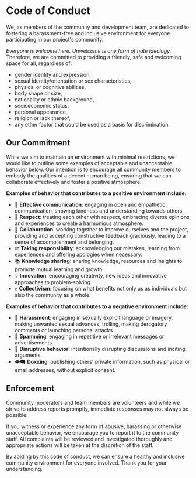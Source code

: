 # Code of Conduct
We, as members of the community and development team, are dedicated to fostering a harassment-free and inclusive environment for everyone participating in our project's community.


*Everyone is welcome here. Unwelcome is any form of hate ideology.* Therefore, we are committed to providing a friendly, safe and welcoming space for all, regardless of:
- gender identity and expression,
- sexual identity/orientation or sex characteristics,
- physical or cognitive abilities,
- body shape or size,
- nationality or ethnic background,
- socioeconomic status,
- personal appearance,
- religion or lack thereof,
- any other factor that could be used as a basis for discrimination.

## Our Commitment
While we aim to maintain an environment with minimal restrictions, we would like to outline some examples of acceptable and unacceptable behavior below. Our intention is to encourage all community members to embody the qualities of a decent human being, ensuring that we can collaborate effectively and foster a positive atmosphere.

**Examples of behavior that contributes to a positive environment include:**
- 💬 **Effective communication**: engaging in open and empathetic communication, showing kindness and understanding towards others.
- 🌟 **Respect**: treating each other with respect, embracing diverse opinions and experiences to create a harmonious atmosphere.
- 🤝 **Collaboration**: working together to improve ourselves and the project, providing and accepting constructive feedback graciously, leading to a sense of accomplishment and belonging.
- ⚖️ **Taking responsibility**: acknowledging our mistakes, learning from experiences and offering apologies when necessary.
- 📚 **Knowledge sharing**: sharing knowledge, resources and insights to promote mutual learning and growth.
- 💡 **Innovation**: encouraging creativity, new ideas and innovative approaches to problem-solving.
- ✊ **Collectivism**: focusing on what benefits not only us as individuals but also the community as a whole.

**Examples of behavior that contributes to a negative environment include:**
- 🧌 **Harassment**: engaging in sexually explicit language or imagery, making unwanted sexual advances, trolling, making derogatory comments or launching personal attacks.
- 📮 **Spamming**: engaging in repetitive or irrelevant messages or advertisements.
- 🧨 **Disruptive behavior**: intentionally disrupting discussions and inciting arguments.
- 👁️‍🗨️ **Doxxing**: publishing others' private information, such as physical or email addresses, without explicit consent.

## Enforcement

Community moderators and team members are volunteers and while we strive to address reports promptly, immediate responses may not always be possible.  

If you witness or experience any form of abusive, harassing or otherwise unacceptable behavior, we encourage you to report it to the community staff.
All complaints will be reviewed and investigated thoroughly and appropriate actions will be taken at the discretion of the staff.

By abiding by this code of conduct, we can ensure a healthy and inclusive community environment for everyone involved. Thank you for your understanding.
